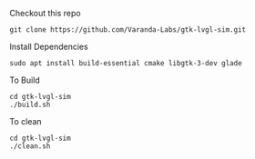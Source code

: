 Checkout this repo
```
git clone https://github.com/Varanda-Labs/gtk-lvgl-sim.git
```

Install Dependencies
```
sudo apt install build-essential cmake libgtk-3-dev glade
```

To Build
```
cd gtk-lvgl-sim
./build.sh
```

To clean
```
cd gtk-lvgl-sim
./clean.sh
```

